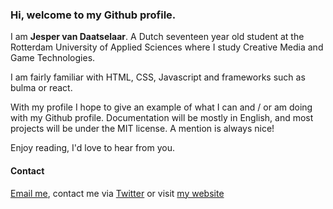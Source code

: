### Hi, welcome to my Github profile.

I am **Jesper van Daatselaar**. A Dutch seventeen year old student at the Rotterdam University of Applied Sciences where I study Creative Media and Game Technologies.

I am fairly familiar with HTML, CSS, Javascript and frameworks such as bulma or react.

With my profile I hope to give an example of what I can and / or am doing with my Github profile. Documentation will be mostly in English, and most projects will be under the MIT license. A mention is always nice!

Enjoy reading, I'd love to hear from you.

#### Contact
[Email me](mailto:jesperdaatselaar@gmail.com), contact me via
[Twitter](https://twitter.com/@jesperdtslr)
or visit [my website](https://jesperdaatselaar.com)
